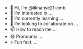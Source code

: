 - 👋 Hi, I’m @likhanye21-cmb
- 👀 I’m interested in ...
- 🌱 I’m currently learning ...
- 💞️ I’m looking to collaborate on ...
- 📫 How to reach me ...
- 😄 Pronouns: ...
- ⚡ Fun fact: ...

<!---
likhanye21-cmb/likhanye21-cmb is a ✨ special ✨ repository because its `README.md` (this file) appears on your GitHub profile.
You can click the Preview link to take a look at your changes.
--->
